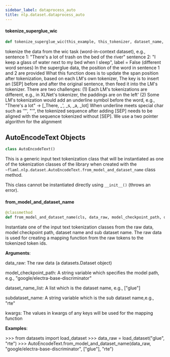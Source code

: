```yaml
---
sidebar_label: dataprocess_auto
title: nlp.dataset.dataprocess_auto
---
```


#### tokenize\_superglue\_wic

```python
def tokenize_superglue_wic(this_example, this_tokenizer, dataset_name, subdataset_name=None, **kwargs)
```

tokenize the data from the wic task (word-in-context dataset),
e.g., sentence 1: &quot;There&#x27;s a lot of trash on the bed of the river&quot;
sentence 2: &quot;I keep a glass of water next to my bed when I sleep&quot;,
label = False (different word senses)
In the superglue data, the position of the word in sentence 1 and 2 are provided
What this function does is to update the span position after tokenization, based on each LM&#x27;s own tokenizer,
The key is to insert an [SEP] before and after the original sentence, then feed it into the LM&#x27;s tokenizer.
There are two challenges:
   (1) Each LM&#x27;s tokenizations are different, e.g., in XLNet&#x27;s tokenizer, the paddings are on the left&#x27;
   (2) Some LM&#x27;s tokenization would add an underline symbol before the word, e.g., &quot;There&#x27;s a lot&quot;
   -&gt; [_There, _&#x27;, _s, _a, _lot]
   When underline meets special char such as &#x27;&quot;&#x27;, &quot;&#x27;&quot;, the tokenized sequence after adding [SEP] needs to be
   aligned with the sequence tokenized without [SEP]. We use a two pointer algorithm for the alignment

## AutoEncodeText Objects

```python
class AutoEncodeText()
```

This is a generic input text tokenization class that will be instantiated as one of the
tokenization classes of the library when created with the
`~flaml.nlp.dataset.AutoEncodeText.from_model_and_dataset_name` class method.

This class cannot be instantiated directly using ``__init__()`` (throws an error).

#### from\_model\_and\_dataset\_name

```python
@classmethod
def from_model_and_dataset_name(cls, data_raw, model_checkpoint_path, dataset_name_list: list = None, subdataset_name=None, **kwargs)
```

Instantiate one of the input text tokenization classes from the raw data, model checkpoint path, dataset name
and sub dataset name. The raw data is used for creating a mapping function from the raw tokens to the
tokenized token ids.

**Arguments**:

  data_raw:
  The raw data (a datasets.Dataset object)
  
  model_checkpoint_path:
  A string variable which specifies the model path, e.g., &quot;google/electra-base-discriminator&quot;
  
  dataset_name_list:
  A list which is the dataset name, e.g., [&quot;glue&quot;]
  
  subdataset_name:
  A string variable which is the sub dataset name,e.g., &quot;rte&quot;
  
  kwargs:
  The values in kwargs of any keys will be used for the mapping function
  

**Examples**:

  &gt;&gt;&gt; from datasets import load_dataset
  &gt;&gt;&gt; data_raw = load_dataset(&quot;glue&quot;, &quot;rte&quot;)
  &gt;&gt;&gt; AutoEncodeText.from_model_and_dataset_name(data_raw, &quot;google/electra-base-discriminator&quot;, [&quot;glue&quot;], &quot;rte&quot;)

